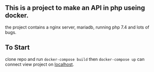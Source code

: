 ## This is a project to make an API in php useing docker. 
the project contains a nginx server, mariadb, running php 7.4 and lots of bugs.

## To Start
clone repo and run
``docker-compose build``
then ``docker-compose up`` can connect view project on [localhost](http://127.0.0.1/index.php).
